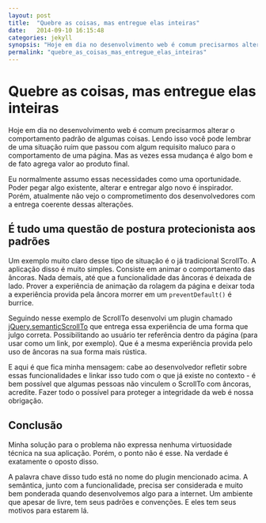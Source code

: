```yaml
---
layout: post
title:  "Quebre as coisas, mas entregue elas inteiras"
date:   2014-09-10 16:15:48
categories: jekyll
synopsis: "Hoje em dia no desenvolvimento web é comum precisarmos alterar o comportamento padrão de algumas coisas. Lendo isso você pode lembrar de uma situação ruim que passou com algum requisito maluco para o comportamento de uma página. Mas as vezes essa mudança é algo bom e de fato agrega valor ao produto final."
permalink: "quebre_as_coisas_mas_entregue_elas_inteiras"
---
```


# Quebre as coisas, mas entregue elas inteiras

Hoje em dia no desenvolvimento web é comum precisarmos alterar o comportamento padrão de algumas coisas. Lendo isso você pode lembrar de uma situação ruim que passou com algum requisito maluco para o comportamento de uma página. Mas as vezes essa mudança é algo bom e de fato agrega valor ao produto final.

Eu normalmente assumo essas necessidades como uma oportunidade. Poder pegar algo existente, alterar e entregar algo novo é inspirador. Porém, atualmente não vejo o comprometimento dos desenvolvedores com a entrega coerente dessas alterações.

## É tudo uma questão de postura protecionista aos padrões

Um exemplo muito claro desse tipo de situação é o já tradicional ScrollTo. A aplicação disso é muito simples. Consiste em animar o comportamento das âncoras. Nada demais, até que a funcionalidade das âncoras é deixada de lado. Prover a experiência de animação da rolagem da página e deixar toda a experiência provida pela âncora morrer em um `preventDefault()` é burrice.

Seguindo nesse exemplo de ScrollTo desenvolvi um plugin chamado [jQuery.semanticScrollTo](https://github.com/viniciusalmeida/jQuery.semanticScrollTo) que entrega essa experiência de uma forma que julgo correta. Possibilitando ao usuário ter referência dentro da página (para usar como um link, por exemplo). Que é a mesma experiência provida pelo uso de âncoras na sua forma mais rústica.

E aqui é que fica minha mensagem: cabe ao desenvolvedor refletir sobre essas funcionalidades e linkar isso tudo com o que já existe no contexto - é bem possível que algumas pessoas não vinculem o ScrollTo com âncoras, acredite. Fazer todo o possível para proteger a integridade da web é nossa obrigação.

## Conclusão

Minha solução para o problema não expressa nenhuma virtuosidade técnica na sua aplicação. Porém, o ponto não é esse. Na verdade é exatamente o oposto disso.

A palavra chave disso tudo está no nome do plugin mencionado acima. A semântica, junto com a funcionalidade, precisa ser considerada e muito bem ponderada quando desenvolvemos algo para a internet. Um ambiente que apesar de livre, tem seus padrões e convenções. E eles tem seus motivos para estarem lá.
